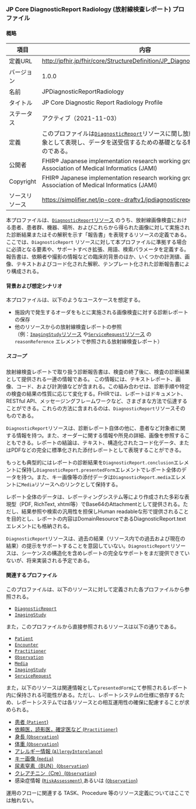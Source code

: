 ### JP Core DiagnosticReport Radiology (放射線検査レポート) プロファイル

#### 概略

| 項目           | 内容                                                       |
| -------------- | ---------------------------------------------------------- |
| 定義URL        | http://jpfhir.jp/fhir/core/StructureDefinition/JP_DiagnosticReport_Radiology |
| バージョン     | 1.0.0                                                      |
| 名前           | JPDiagnosticReportRadiology                                |
| タイトル       | JP Core Diagnostic Report Radiology Profile                |
| ステータス     | アクティブ（2021-11-03）                                   |
| 定義           | このプロファイルは[`DiagnosticReport`](DiagnosticReport#Common2)リソースに関し放射線検査の１項目を対象として表現し、データを送受信するための基礎となる制約と拡張を定めたものである。 |
| 公開者         | FHIR® Japanese implementation research working group in Japan Association of Medical Informatics (JAMI) |
| Copyright      | FHIR® Japanese implementation research working group in Japan Association of Medical Informatics (JAMI) |
| ソースリソース | https://simplifier.net/jp-core-draftv1/jpdiagnosticreportradiology |



本プロファイルは、[`DiagnosticReport`リソース](DiagnosticReport#Common2) のうち、放射線画像検査における患者、患者群、機器、場所、およびこれらから得られた画像に対して実施された診断結果またはその解釈を示す「報告書」を表現するリソースの定義である。ここでは、`DiagnosticReport` リソースに対して本プロファイルに準拠する場合に必須となる要素や、サポートすべき拡張、用語、検索パラメータを定義する。
報告書は、依頼者や撮影の情報などの臨床的背景のほか、いくつかの計測値、画像、テキストおよびコード化された解釈、テンプレート化された診断報告書により構成される。

#### 背景および想定シナリオ

本プロファイルは、以下のようなユースケースを想定する。

- 施設内で発生するオーダをもとに実施される画像検査に対する診断レポートの保存
- 他のリソースからの放射線検査レポートの参照<br>
（例：[`ImagingStudy`リソース](https://simplifier.net/jp-core-draftv1/jpimagingstudy) や[`ServiceRequest`リソース](http://www.hl7.org/fhir/servicerequest.html) の`reasonReference` エレメントで参照される放射線検査レポート）

##### スコープ

放射線検査レポートで取り扱う診断報告書は、検査の終了後に、検査の診断結果として提供される一連の情報である。
この情報には、テキストレポート、画像、コード、および計測値などが含まれる。この組み合わせは、診断手順や特定の検査の結果の性質に応じて変化する。FHIRでは、レポートはドキュメント、RESTful API、メッセージングフレームワークなど、さまざまな方法で伝達することができる。これらの方法に含まれるのは、`DiagnosticReport`リソースそのものである。

`DiagnosticReport`リソースは、診断レポート自体の他に、患者など対象者に関する情報を持つ。また、オーダーに関する情報や所見の詳細、画像を参照することもできる。レポートの結論は、テキスト、構造化されたコード化データ、またはPDFなどの完全に標準化された添付レポートとして表現することができる。

もっとも典型的にはレポートの診断結果を`DiagnosticReport.conclusion`エレメントに保持し`DiagnosticReport.presentedForm`エレメントでレポート全体のデータを持つ。また、キー画像等の添付データは`DiagnosticReport.media`エレメントに`Media`リソースへのリンクとして保持する。

レポート全体のデータは、レポーティングシステム等により作成された多彩な表現型（PDF, RichText, xhtml等）でBase64のAttachmentとして提供される。ただし、結果参照や検索の汎用性を担保しHuman readableな形で提供されることを目的とし、レポートの内容はDomainResourceであるDiagnosticReport.textエレメントにも格納される。

`DiagnosticReport`リソースは、過去の結果（リソース内での過去および現在の結果）の提示をサポートすることを意図していない。`DiagnosticReport`リソースは、シーケンスの構造化を含めレポートの完全なサポートをまだ提供できていないが、将来実装される予定である。

#### 関連するプロファイル

このプロファイルは、以下のリソースに対して定義された各プロファイルから参照される。

- [`DiagnosticReport`](https://simplifier.net/jp-core-draftv1/jpdiagnosticreportradiology)
- [`ImagingStudy`](https://simplifier.net/jp-core-draftv1/jpimagingstudy)

また，このプロファイルから直接参照されるリソースは以下の通りである。

- [`Patient`](Patient)
- [`Encounter`](http://www.hl7.org/fhir/encounter.html)
- [`Practitioner`](Practitioner)
- [`Observation`](Observation)
- [`Media`](http://www.hl7.org/fhir/media.html)
- [`ImagingStudy`](jpimagingstudy)
- [`ServiceRequest`](http://hl7.org/fhir/servicerequest.html)


また，以下のリソースは関連情報として`presentedForm`にて参照されるレポート内に保持される可能性がある。ただし、レポートシステムの仕様に依存するため、レポートシステムでは各リソースとの相互運用性の確保に配慮することが求められる。

- [患者 (`Patient`)](Patient)
- [依頼医，読影医，確定医など (`Practitioner`)](Practitioner)
- [身長 (`Observation`)](https://simplifier.net/jp-core-draftv1/jpobservationbodymeasurement)
- [体重 (`Observation`)](https://simplifier.net/jp-core-draftv1/jpobservationbodymeasurement.html)
- [アレルギー情報 (`AllergyIntorelance`)](https://simplifier.net/jp-core-draftv1/jpallergyintolerancev400)
- [キー画像 (`media`)](http://www.hl7.org/fhir/media.html)
- [尿素窒素（BUN）(`Observation`)](https://simplifier.net/jp-core-draftv1/jpobservationlabresult)
- [クレアチニン（Cre）(`Observation`)](https://simplifier.net/jp-core-draftv1/jpobservationlabresult)
- 感染症情報 [ (`RiskAssessment`) ](http://hl7.org/fhir/riskassessment.html) あるいは [ (`Observation`) ](https://simplifier.net/jp-core-draftv1/jpobservationlabresult)

運用のフローに関連する TASK、Procedure 等のリソース定義についてはここでは触れない。
